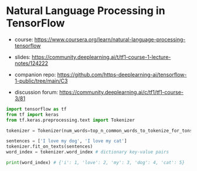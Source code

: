 # Natural Language Processing in TensorFlow

- course: https://www.coursera.org/learn/natural-language-processing-tensorflow

- slides: https://community.deeplearning.ai/t/tf1-course-1-lecture-notes/124222

- companion repo: https://github.com/https-deeplearning-ai/tensorflow-1-public/tree/main/C3

- discussion forum: https://community.deeplearning.ai/c/tf1/tf1-course-3/81

```py
import tensorflow as tf
from tf import keras
from tf.keras.preprocessing.text import Tokenizer

tokenizer = Tokenizer(num_words=top_n_common_words_to_tokenize_for_tons_of_data)

sentences = ['I love my dog', 'I love my cat']
tokenizer.fit_on_texts(sentences)
word_index = tokenizer.word_index # dictionary key-value pairs

print(word_index) # {'i': 1, 'love': 2, 'my': 3, 'dog': 4, 'cat': 5}
```

